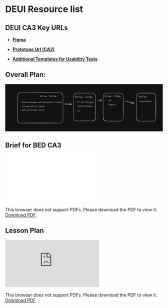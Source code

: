 # DEUI Resource list
## DEUI CA3 Key URLs

- **[Figma](https://www.figma.com/design/2f64yIVi5zMLfObAwZ2pjr/DEUI---Working-Instance---(Main)?t=aZkptoWUJhZEECdQ-0)**

- **[Prototype Url (CA2)](https://www.figma.com/proto/2f64yIVi5zMLfObAwZ2pjr/DEUI---Working-Instance---(Main)?node-id=4013-16277&t=cbOokzYOZHUhWYyr-1)**

- **[Additional Templates for Usability Tests](https://pendr.co/apps/files/files/75765?dir=/Current/DEUI)**

## Overall Plan:
![Plan](./images/plan.jpg)

## Brief for BED CA3
<object data="./images/ST0277 DEUI_AssignmentAY2425S2 (CA3)_v2.pdf" type="application/pdf" width="1000px" height="1000px">
    <embed src="./images/ST0277 DEUI_AssignmentAY2425S2 (CA3)_v2.pdf">
        <p>This browser does not support PDFs. Please download the PDF to view it: <a href="./images/ST0277 DEUI_AssignmentAY2425S2 (CA3)_v2.pdf">Download PDF</a>.</p>
    </embed>
</object>

## Lesson Plan
<object data="https://wiki.pendr.co/user/pages/02.deui/ST0277_DEUI_Lesson%20Plan_AY2425S2_v3.pdf" type="application/pdf" width="1000px" height="1000px">
    <embed src="https://wiki.pendr.co/user/pages/02.deui/ST0277_DEUI_Lesson%20Plan_AY2425S2_v3.pdf">
        <p>This browser does not support PDFs. Please download the PDF to view it: <a href="https://wiki.pendr.co/user/pages/02.deui/ST0277_DEUI_Lesson%20Plan_AY2425S2_v3.pdf">Download PDF</a>.</p>
    </embed>
</object>
